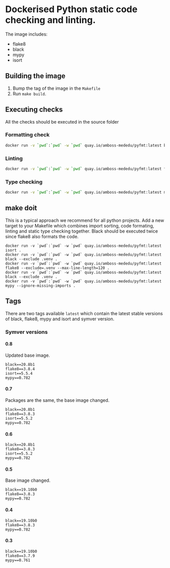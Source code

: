 # Dockerised Python static code checking and linting.

The image includes:
 - flake8
 - black
 - mypy
 - isort

## Building the image
1. Bump the tag of the image in the `Makefile`
1. Run `make build`.

## Executing checks
All the checks should be executed in the source folder
### Formatting check
 ```bash
docker run -v `pwd`:`pwd` -w `pwd` quay.io/amboss-mededu/pyfmt:latest black --exclude .venv --check .
```
### Linting 
```bash
docker run -v `pwd`:`pwd` -w `pwd` quay.io/amboss-mededu/pyfmt:latest flake8 --exclude=.venv .
```
### Type checking
```bash
docker run -v `pwd`:`pwd` -w `pwd` quay.io/amboss-mededu/pyfmt:latest mypy --ignore-missing-imports .
```

## make doit
This is a typical approach we recommend for all python projects. Add a new target to your Makefile
which combines import sorting, code formating, linting and static type checking together.
Black should be executed twice since flake8 also formats the code.
```make
docker run -v `pwd`:`pwd` -w `pwd` quay.io/amboss-mededu/pyfmt:latest isort .
docker run -v `pwd`:`pwd` -w `pwd` quay.io/amboss-mededu/pyfmt:latest black --exclude .venv .
docker run -v `pwd`:`pwd` -w `pwd` quay.io/amboss-mededu/pyfmt:latest flake8 --exclude=.venv --max-line-length=120 .
docker run -v `pwd`:`pwd` -w `pwd` quay.io/amboss-mededu/pyfmt:latest black --exclude .venv .
docker run -v `pwd`:`pwd` -w `pwd` quay.io/amboss-mededu/pyfmt:latest mypy --ignore-missing-imports .
```

## Tags
There are two tags available `latest` which contain the latest stable versions of black, flake8, mypy and isort and symver version.

### Symver versions
#### 0.8
Updated base image.
```
black==20.8b1
flake8==3.8.4
isort==5.5.4
mypy==0.782
```
#### 0.7
Packages are the same, the base image changed.
```
black==20.8b1
flake8==3.8.3
isort==5.5.2
mypy==0.782
```

#### 0.6
```
black==20.8b1
flake8==3.8.3
isort==5.5.2
mypy==0.782
```

#### 0.5
Base image changed.
```
black==19.10b0
flake8==3.8.3
mypy==0.782
```

#### 0.4
```
black==19.10b0
flake8==3.8.3
mypy==0.782
```

#### 0.3
```
black==19.10b0
flake8==3.7.9
mypy==0.761
```